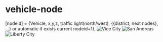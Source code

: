 # vehicle-node
[nodeid] = {Vehicle, x,y,z, traffic light(north/west), {{district, next nodes}, ...} or automatic if exists current nodeid+1}, 
![Vice City](http://109.227.228.4/pub/VC.png?3)
![San Andreas](http://109.227.228.4/pub/SA.png?9)
![Liberty City](http://109.227.228.4/pub/LC.png?3)